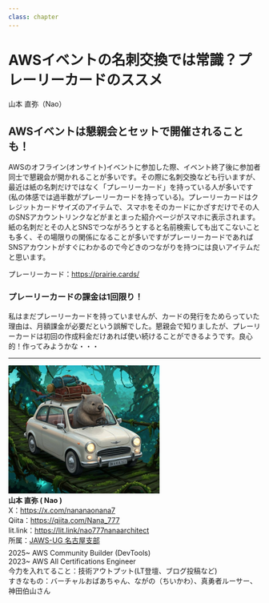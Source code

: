 ```yaml
---
class: chapter
---
```


# AWSイベントの名刺交換では常識？プレーリーカードのススメ


<div class="flush-right">
山本 直弥（Nao）
</div>

## AWSイベントは懇親会とセットで開催されることも！
AWSのオフライン(オンサイト)イベントに参加した際、イベント終了後に参加者同士で懇親会が開かれることが多いです。その際に名刺交換なども行いますが、最近は紙の名刺だけではなく「プレーリーカード」を持っている人が多いです(私の体感では過半数がプレーリーカードを持っている)。プレーリーカードはクレジットカードサイズのアイテムで、スマホをそのカードにかざすだけでその人のSNSアカウントリンクなどがまとまった紹介ページがスマホに表示されます。紙の名刺だとその人とSNSでつながろうとすると名前検索しても出てこないことも多く、その場限りの関係になることが多いですがプレーリーカードであればSNSアカウントがすぐにわかるので今どきのつながりを持つには良いアイテムだと思います。  

プレーリーカード：https://prairie.cards/

### プレーリーカードの課金は1回限り！
私はまだプレーリーカードを持っていませんが、カードの発行をためらっていた理由は、月額課金が必要だという誤解でした。懇親会で知りましたが、プレーリーカードは初回の作成料金だけあれば使い続けることができるようです。良心的！作ってみようかな・・・  


---

<div class="author-profile">
    <img src="images/naosan.jpg" width="60%">
    <div>
        <div>
            <b>山本 直弥 ( Nao )</b></br> 
            X：<a href="https://x.com/nananaonana7">https://x.com/nananaonana7</a></br> 
            Qiita：<a href="https://qiita.com/Nana_777">https://qiita.com/Nana_777</a></br> 
            lit.link：<a href="https://qiita.com/Nana_777">https://lit.link/nao777nanaarchitect</a></br> 
            所属：<a href="https://jawsug-nagoya.connpass.com/">JAWS-UG 名古屋支部</a>
        </div>
    </div>
</div>
<p style="margin-top: 0.5em; margin-bottom: 2em;">
2025~ AWS Community Builder (DevTools) </br> 
2023~ AWS All Certifications Engineer </br> 
今力を入れてること：技術アウトプット(LT登壇、ブログ投稿など) </br> 
すきなもの：バーチャルおばあちゃん、ながの（ちいかわ）、真勇者ルーサー、神田伯山さん </br> 
</p>